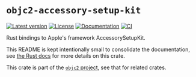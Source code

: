 # `objc2-accessory-setup-kit`

[![Latest version](https://badgen.net/crates/v/objc2-accessory-setup-kit)](https://crates.io/crates/objc2-accessory-setup-kit)
[![License](https://badgen.net/badge/license/Zlib%20OR%20Apache-2.0%20OR%20MIT/blue)](../../LICENSE.md)
[![Documentation](https://docs.rs/objc2-accessory-setup-kit/badge.svg)](https://docs.rs/objc2-accessory-setup-kit/)
[![CI](https://github.com/madsmtm/objc2/actions/workflows/ci.yml/badge.svg)](https://github.com/madsmtm/objc2/actions/workflows/ci.yml)

Rust bindings to Apple's framework AccessorySetupKit.

This README is kept intentionally small to consolidate the documentation, see
[the Rust docs](https://docs.rs/objc2-accessory-setup-kit/) for more details on this crate.

This crate is part of the [`objc2` project](https://github.com/madsmtm/objc2),
see that for related crates.
